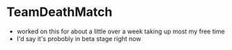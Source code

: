 # TeamDeathMatch
- worked on this for about a little over a week taking up most my free time
- I'd say it's probobly in beta stage right now
